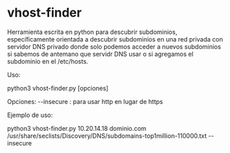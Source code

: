 # vhost-finder
Herramienta escrita en python para descubrir subdominios, específicamente orientada a descubrir subdominios en una red privada con servidor DNS privado donde solo podemos acceder a nuevos subdominios si sabemos de antemano que servidr DNS usar o si agregamos el subdominio en el /etc/hosts.


Uso:

python3 vhost-finder.py <IP objetivo> <dominio base objetivo> <diccionario de subdominios> [opciones]

Opciones:
--insecure : para usar http en lugar de https

Ejemplo de uso:

python3 vhost-finder.py 10.20.14.18 dominio.com /usr/share/seclists/Discovery/DNS/subdomains-top1million-110000.txt --insecure
